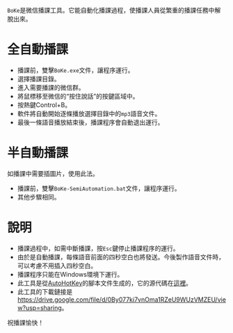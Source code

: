 `BoKe`是微信播課工具。它能自動化播課過程，使播課人員從繁重的播課任務中解脫出來。

# 全自動播課

- 播課前，雙擊`BoKe.exe`文件，讓程序運行。
- 選擇播課目錄。
- 進入需要播課的微信群。
- 將鼠標移至微信的“按住說話”的按鍵區域中。
- 按熱鍵Control+B。
- 軟件將自動開始逐條播放選擇目錄中的`mp3`語音文件。
- 最後一條語音播放結束後，播課程序會自動退出運行。

# 半自動播課

如播課中需要插圖片，使用此法。

- 播課前，雙擊`BoKe-SemiAutomation.bat`文件，讓程序運行。
- 其他步驟相同。

# 說明

- 播課過程中，如需中斷播課，按`Esc`鍵停止播課程序的運行。
- 由於是自動播課，每條語音前面的四秒空白也將發送。今後製作語音文件時，可以考慮不用插入四秒空白。
- 播課程序只能在Windows環境下運行。
- 此工具是從[AutoHotKey][1]的腳本文件生成的，它的源代碼在[這裡][2]。
- 此工具的下載鏈接是<https://drive.google.com/file/d/0By077ki7vnOma1RZeU9WUzVMZEU/view?usp=sharing>。

祝播課愉快！

[1]: https://www.autohotkey.com/
[2]: https://github.com/fan-jiang/BoKe


